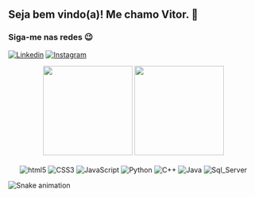 
<h2>Seja bem vindo(a)! Me chamo Vitor. 👋</h2>



<h3>Siga-me nas redes 😉</h3>

[![Linkedin](https://img.shields.io/badge/LinkedIn-0077B5?style=for-the-badge&logo=linkedin&logoColor=white)](https://www.linkedin.com/in/vitor-melech-venante/) [![Instagram](https://img.shields.io/badge/Instagram-E440F5?style=for-the-badge&logo=instagram&logoColor=white)](https://www.instagram.com/vitorvenante/)
<br>


<div align="center">
  <img height="180em" src="https://github-readme-stats.vercel.app/api?username=vvenante3&show_icons=true&theme=radical&include_all_commits=true&count_private=true"/>
  <img height="180em" src="https://github-readme-stats.vercel.app/api/top-langs/?username=vvenante3&layout=compact&langs_count=16&theme=radical"/>
</div>

<div align="center" style="display: inline_block"><br/>
    <img align="center" alt="html5" src="https://img.shields.io/badge/HTML5-E34F26?style=for-the-badge&logo=html5&logoColor=white"/>
    <img align="center" alt="CSS3" src="https://img.shields.io/badge/CSS3-1572B6?style=for-the-badge&logo=css3&logoColor=white"/>
    <img align="center" alt="JavaScript" src="https://img.shields.io/badge/JavaScript-F7DF1E?style=for-the-badge&logo=javascript&logoColor=black"/>
    <img align="center" alt="Python" src="https://img.shields.io/badge/Python-14354C?style=for-the-badge&logo=python&logoColor=white"/>
    <img align="center" alt="C++" src="https://img.shields.io/badge/C%2B%2B-00599C?style=for-the-badge&logo=c%2B%2B&logoColor=white"/>
    <img align="center" alt="Java" src="https://img.shields.io/badge/Java-ED8B00?style=for-the-badge&logo=openjdk&logoColor=white"/>
    <img align="center" alt="Sql_Server" src="https://img.shields.io/badge/Microsoft_SQL_Server-CC2927?style=for-the-badge&logo=microsoft-sql-server&logoColor=white"/>
</div>

![Snake animation](https://github.com/vvenante3/vvenante3/blob/output/github-contribution-grid-snake.svg)
